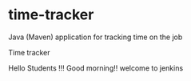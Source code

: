 # time-tracker
Java (Maven) application for tracking time on the job

Time tracker

Hello Students !!! Good morning!! welcome to jenkins
